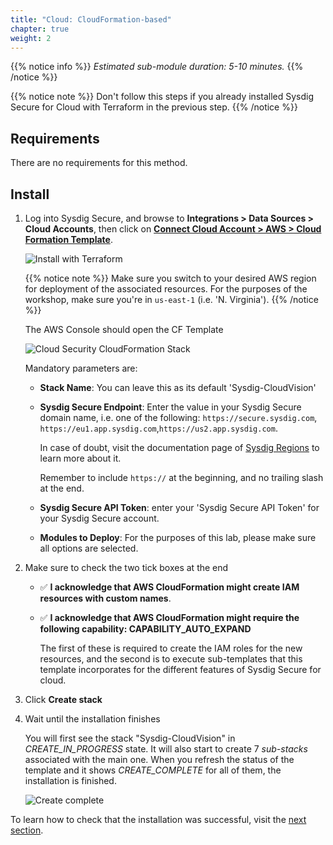 ```yaml
---
title: "Cloud: CloudFormation-based"
chapter: true
weight: 2
---
```


{{% notice info %}}
*Estimated sub-module duration: 5-10 minutes.*
{{% /notice %}}

{{% notice note %}}
Don't follow this steps if you already installed Sysdig Secure for Cloud with Terraform
in the previous step.
{{% /notice %}}


## Requirements

There are no requirements for this method.


## Install

1. Log into Sysdig Secure, and browse to **Integrations > Data Sources > Cloud Accounts**, 
then click on [**Connect Cloud Account > AWS > Cloud Formation Template**](https://secure.sysdig.com/#/data-sources/cloud-accounts?setupModalEnv=AWS&installContentDisplayType=tabular&accountType=cft).

    ![Install with Terraform](/images/1-installation/aws-cft.png)

    {{% notice note %}}
Make sure you switch to your desired AWS region for deployment of the associated resources.
For the purposes of the workshop, make sure you're in `us-east-1` (i.e. 'N. Virginia').
{{% /notice %}}

    The AWS Console should open the CF Template

    <!-- [Sysdig Secure for cloud CloudFormation template](https://console.aws.amazon.com/cloudformation/home?#/stacks/quickCreate?stackName=Sysdig-CloudVision&templateURL=https://cf-templates-cloudvision-ci.s3-eu-west-1.amazonaws.com/master/entry-point.yaml) -->

    ![Cloud Security CloudFormation Stack](/images/CloudSecurityCloudFormationStack-with-notes2.png)

    Mandatory parameters are:

    - **Stack Name**: You can leave this as its default 'Sysdig-CloudVision'

    - **Sysdig Secure Endpoint**: Enter the value in your Sysdig Secure domain name, 
        i.e. one of the following: `https://secure.sysdig.com`, `https://eu1.app.sysdig.com`,`https://us2.app.sysdig.com`.
        
        In case of doubt, visit the documentation page of
        [Sysdig Regions](https://docs.sysdig.com/en/docs/administration/saas-regions-and-ip-ranges/) to learn more about it.

        Remember to include `https://` at the beginning, and no trailing slash at the end.

    -  **Sysdig Secure API Token**: enter your 'Sysdig Secure API Token' for your Sysdig Secure account.

    - **Modules to Deploy**: For the purposes of this lab, please make sure all options are selected.


2. Make sure to check the two tick boxes at the end

    - ✅ **I acknowledge that AWS CloudFormation might create IAM resources with custom names**.

    - ✅ **I acknowledge that AWS CloudFormation might require the following capability: CAPABILITY_AUTO_EXPAND**

        The first of these is required to create the IAM roles for the new resources,
        and the second is to execute sub-templates that this template incorporates
        for the different features of Sysdig Secure for cloud.

3. Click **Create stack**

4. Wait until the installation finishes

    You will first see the stack "Sysdig-CloudVision" in *CREATE_IN_PROGRESS* state.
    It will also start to create 7 *sub-stacks* associated with the main one.
    When you refresh the status of the template and it shows *CREATE_COMPLETE* for all of them,
    the installation is finished.

    ![Create complete](/images/cloudsec-site/cloudformation/installation/installation_complete.png)


To learn how to check that the installation was successful, visit the [next section](/1-install/3-cloudreviewaccounts.html).
